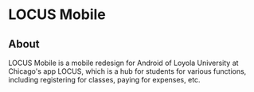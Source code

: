 # LOCUS Mobile

## About

LOCUS Mobile is a mobile redesign for Android of Loyola University at Chicago's app LOCUS, 
which is a hub for students for various functions, 
including registering for classes, paying for expenses, etc.

